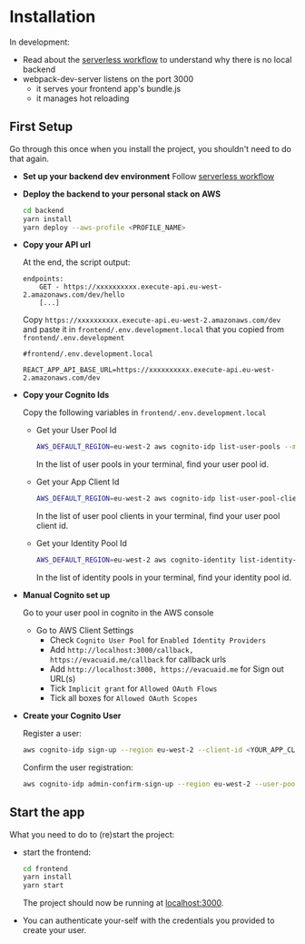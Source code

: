 # Installation

In development:

- Read about the [serverless workflow](serverless_workflow.md) to understand why there is no local backend
- webpack-dev-server listens on the port 3000
  - it serves your frontend app's bundle.js
  - it manages hot reloading

## First Setup

Go through this once when you install the project, you shouldn't need to do that again.

- **Set up your backend dev environment**
  Follow [serverless workflow](serverless_workflow.md#how-to-implement)

- **Deploy the backend to your personal stack on AWS**

  ```bash
  cd backend
  yarn install
  yarn deploy --aws-profile <PROFILE_NAME>
  ```

- **Copy your API url**

  At the end, the script output:

  ```
  endpoints:
      GET - https://xxxxxxxxxx.execute-api.eu-west-2.amazonaws.com/dev/hello
      [...]
  ```

  Copy `https://xxxxxxxxxx.execute-api.eu-west-2.amazonaws.com/dev`
  and paste it in `frontend/.env.development.local` that you copied
  from `frontend/.env.development`

  ```dotenv
  #frontend/.env.development.local

  REACT_APP_API_BASE_URL=https://xxxxxxxxxx.execute-api.eu-west-2.amazonaws.com/dev
  ```

- **Copy your Cognito Ids**

  Copy the following variables in `frontend/.env.development.local`

  - Get your User Pool Id

    ```bash
    AWS_DEFAULT_REGION=eu-west-2 aws cognito-idp list-user-pools --max-results 60
    ```

    In the list of user pools in your terminal, find your user pool id.

  - Get your App Client Id

    ```bash
    AWS_DEFAULT_REGION=eu-west-2 aws cognito-idp list-user-pool-clients --user-pool-id <YOUR_USER_POOL_ID>
    ```

    In the list of user pool clients in your terminal, find your user pool client id.

  - Get your Identity Pool Id

    ```bash
    AWS_DEFAULT_REGION=eu-west-2 aws cognito-identity list-identity-pools --max-results 60
    ```

    In the list of identity pools in your terminal, find your identity pool id.

- **Manual Cognito set up**

  Go to your user pool in cognito in the AWS console

  - Go to AWS Client Settings
    - Check `Cognito User Pool` for `Enabled Identity Providers`
    - Add `http://localhost:3000/callback, https://evacuaid.me/callback` for callback urls
    - Add `http://localhost:3000, https://evacuaid.me` for Sign out URL(s)
    - Tick `Implicit grant` for `Allowed OAuth Flows`
    - Tick all boxes for `Allowed OAuth Scopes`

- **Create your Cognito User**

  Register a user:

  ```bash
  aws cognito-idp sign-up --region eu-west-2 --client-id <YOUR_APP_CLIENT_ID> --username <YOUR_USERNAME> --password <YOUR_PASSWORD>
  ```

  Confirm the user registration:

  ```bash
  aws cognito-idp admin-confirm-sign-up --region eu-west-2 --user-pool-id <YOUR_USER_POOL_ID> --username <YOUR_USERNAME>
  ```

## Start the app

What you need to do to (re)start the project:

- start the frontend:

  ```bash
  cd frontend
  yarn install
  yarn start
  ```

  The project should now be running at [localhost:3000](http://localhost:3000).

- You can authenticate your-self with the credentials you provided to create your user.

